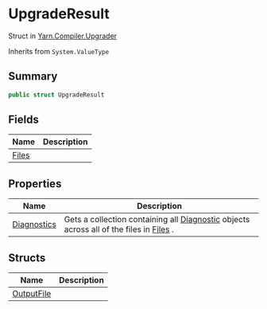 # UpgradeResult

Struct in [Yarn.Compiler.Upgrader](../)

Inherits from `System.ValueType`

## Summary

```csharp
public struct UpgradeResult
```

## Fields

| Name                                                   | Description |
| ------------------------------------------------------ | ----------- |
| [Files](yarn.compiler.upgrader.upgraderesult.files.md) |             |

## Properties

| Name                                                               | Description                                                                                                                                                                              |
| ------------------------------------------------------------------ | ---------------------------------------------------------------------------------------------------------------------------------------------------------------------------------------- |
| [Diagnostics](yarn.compiler.upgrader.upgraderesult.diagnostics.md) | Gets a collection containing all [Diagnostic](../../yarn.compiler/yarn.compiler.diagnostic/) objects across all of the files in [Files](yarn.compiler.upgrader.upgraderesult.files.md) . |

## Structs

| Name                                                           | Description |
| -------------------------------------------------------------- | ----------- |
| [OutputFile](yarn.compiler.upgrader.upgraderesult.outputfile/) |             |
